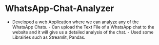 # WhatsApp-Chat-Analyzer
- Developed a web Application where we can analyze any of the WhatsApp Chats. - Can upload the Text File of a WhatsApp chat to the website and it will give us a detailed analysis of the chat. - Used some Librairies such as Streamlit, Pandas.
